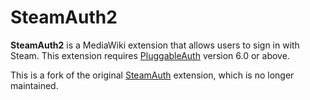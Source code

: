 # SteamAuth2

**SteamAuth2** is a MediaWiki extension that allows users to sign in with Steam. This extension 
requires [PluggableAuth](https://www.mediawiki.org/wiki/Extension:PluggableAuth) version 6.0 or above. 

This is a fork of the original [SteamAuth](https://www.mediawiki.org/wiki/Extension:SteamAuth) extension,
which is no longer maintained.
